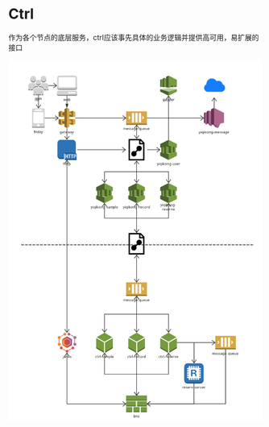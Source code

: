 # Ctrl

作为各个节点的底层服务，ctrl应该事先具体的业务逻辑并提供高可用，易扩展的接口

![总体架构](https://github.com/17kong/ctrl-wiki/blob/master/Major.png)

